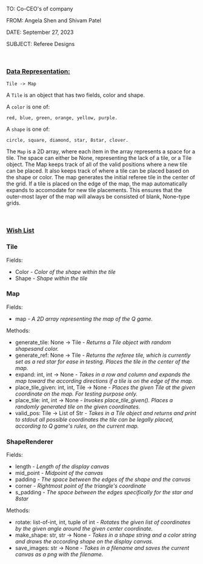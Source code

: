 TO: Co-CEO's of company

FROM: Angela Shen and Shivam Patel

DATE: September 27, 2023

SUBJECT: Referee Designs


&nbsp;

### <u>Data Representation:</u>

`Tile -> Map`

A `Tile` is an object that has two fields, color and shape. 

A `color` is one of: 
~~~
red, blue, green, orange, yellow, purple.
~~~
A `shape` is one of: 
~~~
circle, square, diamond, star, 8star, clover.
~~~

The `Map` is a 2D array, where each item in the array represents a space for a tile. The space can either be None, representing the lack of a tile, or a Tile object. The Map keeps track of all of the valid positions where a new tile can be placed. It also keeps track of where a tile can be placed based on the shape or color. The map generates the initial referee tile in the center of the grid. If a tile is placed on the edge of the map, the map automatically expands to accomodate for new tile placements. This ensures that the outer-most layer of the map will always be consisted of blank, None-type grids.

&nbsp;

### <u>Wish List</u>

### <strong>Tile</strong>
Fields:   
- Color - <i>Color of the shape within the tile </i>
- Shape - <i>Shape within the tile</i>


### <strong>Map</strong>
Fields:   
-  map - <i>A 2D array representing the map of the Q game.</i>

Methods:
- generate_tile: None -> Tile - <i>Returns a Tile object with random shapesand color.</i>
- generate_ref: None -> Tile - <i>Returns the referee tile, which is currently set as a red star for ease in testing. Places the tile in the center of the map.</i>
- expand: int, int -> None - <i>Takes in a row and column and expands the map toward the according directions if a tile is on the edge of the map.</i>
- place_tile_given: int, int, Tile -> None - <i>Places the given Tile at the given coordinate on the map. For testing purpose only.</i>
- place_tile: int, int -> None - <i>Invokes place_tile_given(). Places a randomly generated tile on the given coordinates.</i>
- valid_pos: Tile -> List of Str - <i>Takes in a Tile object and returns and print to stdout all possible coordinates the tile can be legally placed, according to Q game's rules, on the current map.</i>


### <strong>ShapeRenderer</strong>
Fields:   
- length - <i>Length of the display canvas</i>
- mid_point - <i>Midpoint of the canvas</i>
- padding - <i>The space between the edges of the shape and the canvas</i>
- corner - <i>Rightmost point of the triangle's coordinate</i>
- s_padding - <i> The space between the edges specifically for the star and 8star</i>

Methods:
- rotate: list-of-int, int, tuple of int - <i>Rotates the given list of coordinates by the given angle around the given center coordinate.</i>
- make_shape: str, str -> None - <i>Takes in a shape string and a color string and draws the according shape on the display canvas.</i>
- save_images: str -> None - <i>Takes in a filename and saves the current canvas as a png with the filename.</i>

